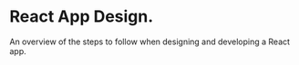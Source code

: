 # React App Design.
 
An overview of the steps to follow when designing and developing a React app.
